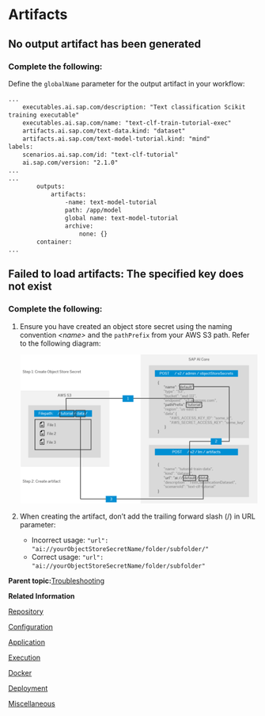 <!-- loioc655daacecb94ef5a82ad5a1314788fb -->

# Artifacts



<a name="loioc655daacecb94ef5a82ad5a1314788fb__section_cn4_yqk_vsb"/>

## No output artifact has been generated



### Complete the following:

Define the `globalName` parameter for the output artifact in your workflow:

```
...
	executables.ai.sap.com/description: "Text classification Scikit training executable"
	executables.ai.sap.com/name: "text-clf-train-tutorial-exec"
	artifacts.ai.sap.com/text-data.kind: "dataset"
	artifacts.ai.sap.com/text-model-tutorial.kind: "mind"
labels:
	scenarios.ai.sap.com/id: "text-clf-tutorial"
	ai.sap.com/version: "2.1.0"
...
...
		outputs:
			artifacts:
				-name: text-model-tutorial
				path: /app/model
				global name: text-model-tutorial
				archive:
					none: {}
		container: 
...

```



<a name="loioc655daacecb94ef5a82ad5a1314788fb__section_q45_yqk_vsb"/>

## Failed to load artifacts: The specified key does not exist



### Complete the following:

1.  Ensure you have created an object store secret using the naming convention *<name\>* and the `pathPrefix` from your AWS S3 path. Refer to the following diagram:

    ![](images/solution11image1_d2bc541.png)

2.  When creating the artifact, don’t add the trailing forward slash \(/\) in URL parameter:
    -   Incorrect usage: `"url": "ai://yourObjectStoreSecretName/folder/subfolder/"`
    -   Correct usage: `"url": "ai://yourObjectStoreSecretName/folder/subfolder"`


**Parent topic:**[Troubleshooting](troubleshooting-3da90ba.md "For troubleshooting information, see the following sections:")

**Related Information**  


[Repository](repository-fcad603.md "")

[Configuration](configuration-047fad5.md "")

[Application](application-7f1e35b.md "")

[Execution](execution-5ccde4d.md "")

[Docker](docker-1945aa4.md "")

[Deployment](deployment-a10fa8a.md "")

[Miscellaneous](miscellaneous-10622b5.md "")

